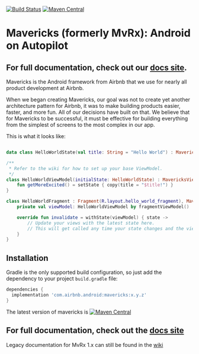 [![Build Status](https://travis-ci.com/airbnb/mavericks.svg?branch=master)](https://travis-ci.com/github/airbnb/mavericks)
[![Maven Central](https://maven-badges.herokuapp.com/maven-central/com.airbnb.android/mavericks/badge.svg)](https://maven-badges.herokuapp.com/maven-central/com.airbnb.android/mavericks)

# Mavericks (formerly MvRx): Android on Autopilot

## For full documentation, check out our [docs site](https://airbnb.io/mavericks).

Mavericks is the Android framework from Airbnb that we use for nearly all product development at Airbnb.

When we began creating Mavericks, our goal was not to create yet another architecture pattern for Airbnb, it was to make building products easier, faster, and more fun. All of our decisions have built on that. We believe that for Mavericks to be successful, it must be effective for building everything from the simplest of screens to the most complex in our app.

This is what it looks like:
```kotlin

data class HelloWorldState(val title: String = "Hello World") : MavericksState

/**
 * Refer to the wiki for how to set up your base ViewModel.
 */
class HelloWorldViewModel(initialState: HelloWorldState) : MavericksViewModel<HelloWorldState>(initialState) {
    fun getMoreExcited() = setState { copy(title = "$title!") }
}

class HelloWorldFragment : Fragment(R.layout.hello_world_fragment), MavericksView {
    private val viewModel: HelloWorldViewModel by fragmentViewModel()

    override fun invalidate = withState(viewModel) { state ->
        // Update your views with the latest state here.
        // This will get called any time your state changes and the viewLifecycleOwner is STARTED.
    }
}
```

## Installation

Gradle is the only supported build configuration, so just add the dependency to your project `build.gradle` file:

```groovy
dependencies {
  implementation 'com.airbnb.android:mavericks:x.y.z'
}
```
The latest version of mavericks is [![Maven Central](https://maven-badges.herokuapp.com/maven-central/com.airbnb.android/mavericks/badge.svg)](https://maven-badges.herokuapp.com/maven-central/com.airbnb.android/mavericks)

## For full documentation, check out the [docs site](https://airbnb.io/mavericks)

Legacy documentation for MvRx 1.x can still be found in the [wiki](https://github.com/airbnb/mavericks/wiki)
